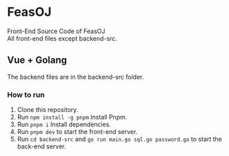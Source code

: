 # FeasOJ

Front-End Source Code of FeasOJ
<br>
All front-end files except backend-src.
<br>

## Vue + Golang
The backend files are in the backend-src folder.

### How to run

1. Clone this repository.
2. Run `npm install -g pnpm` Install Pnpm.
3. Run `pnpm i` Install dependencies.
4. Run `pnpm dev` to start the front-end server.
5. Run `cd backend-src` and `go run main.go sql.go password.go` to start the back-end server.
